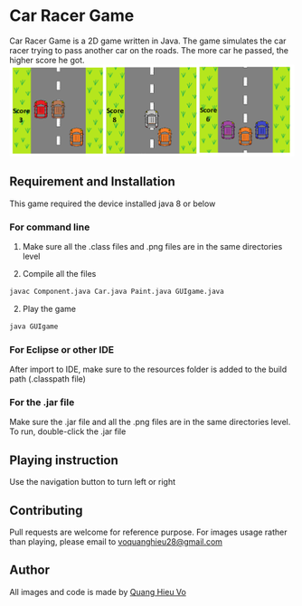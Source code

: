 # Car Racer Game

Car Racer Game is a 2D game written in Java. The game simulates the car racer trying to pass another car on the roads. The more car he passed, the higher score he got.
<img src="https://raw.githubusercontent.com/voquanghieu28/Car-Game/master/resources/screenshots.PNG">

## Requirement and Installation

This game required the device installed java 8 or below
### For command line
1. Make sure all the .class files and .png files are in the same directories level 

2. Compile all the files
```bash
javac Component.java Car.java Paint.java GUIgame.java
```

2. Play the game
```bash
java GUIgame
```

### For Eclipse or other IDE
After import to IDE, make sure to the resources folder is added to the build path (.classpath file)

### For the .jar file
Make sure the .jar file and all the .png files are in the same directories level. To run, double-click the .jar file

## Playing instruction

Use the navigation button to turn left or right

## Contributing
Pull requests are welcome for reference purpose. For images usage rather than playing, please email to [voquanghieu28@gmail.com](mailto:voquanghieu28@gmail.com)

## Author
All images and code is made by [Quang Hieu Vo](https://github.com/voquanghieu28)
